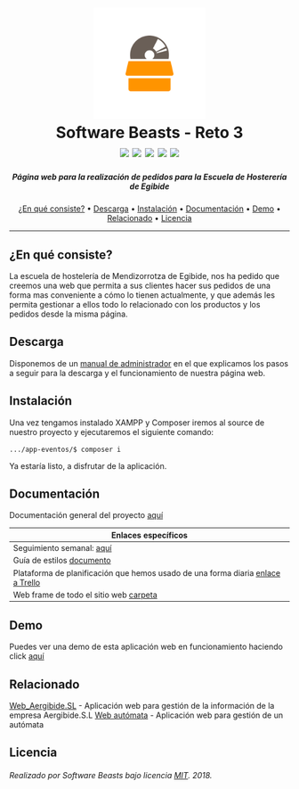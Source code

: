 <h1 align="center">
  <img src="/docs/media/software_beasts_icon_color.png" height="200" width="200" alt="Logo"/>
  <br/>
  Software Beasts - Reto 3
  <br/>
  <img src=https://img.shields.io/github/license/SoftwareBeasts/Reto3.svg />
  <img src=https://img.shields.io/github/issues/SoftwareBeasts/Reto3.svg />  
  <img src=https://img.shields.io/github/stars/SoftwareBeasts/Reto3.svg />
  <img src=https://img.shields.io/badge/dependencies-twig-81005d.svg />
  <a href="https://github.com/SoftwareBeasts/Reto3/releases">
    <img src="https://img.shields.io/badge/version-v1.0-green.svg">
  </a>
</h1>
<h5 align="center">Página web para la realización de pedidos para la Escuela de Hosterería de Egibide</h5>

<p align="center">
  <a href="#en-qué-consiste">¿En qué consiste?</a> •
  <a href="#descarga">Descarga</a> •
  <a href="#instalación">Instalación</a> •
  <a href="#documentación">Documentación</a> •
  <a href="#demo">Demo</a> •
  <a href="#relacionado">Relacionado</a> •
  <a href="#licencia">Licencia</a>
</p>

---

## ¿En qué consiste?
La escuela de hostelería de Mendizorrotza de Egibide, nos ha pedido que creemos una web que permita a sus clientes hacer
sus pedidos de una forma mas conveniente a cómo lo tienen actualmente, y que además les permita gestionar a ellos todo lo
relacionado con los productos y los pedidos desde la misma página.

## Descarga
Disponemos de un [manual de administrador](docs/Documentacion/Manual%20de%20Administrador.pdf) en el que explicamos los pasos a seguir 
para la descarga y el funcionamiento de nuestra página web.

## Instalación

Una vez tengamos instalado XAMPP y Composer iremos al source de nuestro proyecto y ejecutaremos el siguiente comando:

```
.../app-eventos/$ composer i
```

Ya estaría listo, a disfrutar de la aplicación.

## Documentación
Documentación general del proyecto [aquí](docs/Documentacion)

| Enlaces específicos |
| ------------- |
| Seguimiento semanal: [aquí](docs/Documentacion/SeguimientoSemanal.zip)|
| Guía de estilos [documento](docs/Documentacion/Gu%C3%ADa%20de%20estilo.pdf) |
| Plataforma de planificación que hemos usado de una forma diaria <a href="https://trello.com/b/96znWmkJ/" target="_blank">enlace a Trello</a>|
| Web frame de todo el sitio web [carpeta](docs/Documentacion/WebFrame.zip) |

## Demo

Puedes ver una demo de esta aplicación web en funcionamiento haciendo click [aquí](https://sfescuelahosteleria.ml)

## Relacionado

[Web_Aergibide.SL](https://github.com/SoftwareBeasts/Reto2) - Aplicación web para gestión de la información de la empresa Aergibide.S.L
[Web autómata](https://github.com/SoftwareBeasts/Reto1) - Aplicación web para gestión de un autómata

## Licencia

###### Realizado por Software Beasts bajo licencia [MIT](/LICENSE). 2018.

